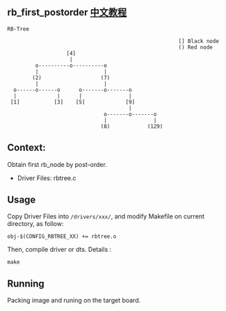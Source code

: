rb_first_postorder [中文教程](https://biscuitos.github.io/blog/RBTREE_rb_first_postorder/)
----------------------------------

```
RB-Tree

                                                       [] Black node
                                                       () Red node
                   [4]
                    |
         o----------o----------o
         |                     |
        (2)                   (7)
         |                     |
  o------o------o      o-------o-------o
  |             |      |               |             
 [1]           [3]    [5]             [9]
                                       |
                               o-------o-------o
                               |               |
                              (8)            (129)
```

## Context:

Obtain first rb_node by post-order.

* Driver Files: rbtree.c

## Usage

Copy Driver Files into `/drivers/xxx/`, and modify Makefile on current 
directory, as follow:

```
obj-$(CONFIG_RBTREE_XX) += rbtree.o
```

Then, compile driver or dts. Details :

```
make
```

## Running

Packing image and runing on the target board.
